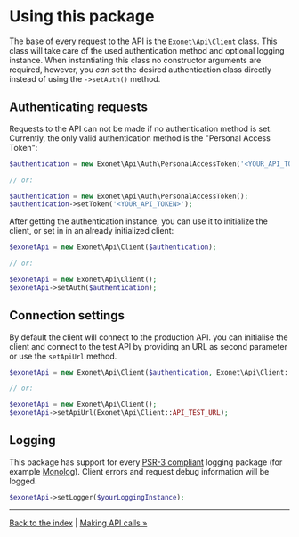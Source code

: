 # Using this package
The base of every request to the API is the `Exonet\Api\Client` class. This class will take care of the used authentication
method and optional logging instance. When instantiating this class no constructor arguments are required, however,
you _can_ set the desired authentication class directly instead of using the `->setAuth()` method.

## Authenticating requests
Requests to the API can not be made if no authentication method is set. Currently, the only valid authentication method
is the "Personal Access Token":

```php
$authentication = new Exonet\Api\Auth\PersonalAccessToken('<YOUR_API_TOKEN>');

// or:

$authentication = new Exonet\Api\Auth\PersonalAccessToken();
$authentication->setToken('<YOUR_API_TOKEN>');
```

After getting the authentication instance, you can use it to initialize the client, or set in in an already initialized
client:

```php
$exonetApi = new Exonet\Api\Client($authentication);

// or:

$exonetApi = new Exonet\Api\Client();
$exonetApi->setAuth($authentication);
```

## Connection settings
By default the client will connect to the production API. you can initialise the client and connect
to the test API by providing an URL as second parameter or use the `setApiUrl` method.

```php
$exonetApi = new Exonet\Api\Client($authentication, Exonet\Api\Client::API_TEST_URL);

// or:

$exonetApi = new Exonet\Api\Client();
$exonetApi->setApiUrl(Exonet\Api\Client::API_TEST_URL);
```

## Logging
This package has support for every [PSR-3 compliant](https://www.php-fig.org/psr/psr-3/) logging package (for example 
[Monolog](https://github.com/Seldaek/monolog)). Client errors and request debug information will be logged.

```php
$exonetApi->setLogger($yourLoggingInstance);
```

---

[Back to the index](index.md) | [Making API calls &raquo;](calls.md)
